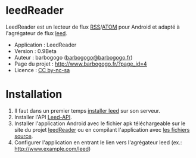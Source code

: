 leedReader
==========

LeedReader est un lecteur de flux [RSS](https://fr.wikipedia.org/wiki/Rss)/[ATOM](https://fr.wikipedia.org/wiki/Atom) pour Android et adapté à l'agrégateur de flux [leed](https://github.com/ldleman/Leed).

- Application : LeedReader
- Version : 0.9Beta
- Auteur : barbogogo (barbogogo@barbogogo.fr)
- Page du projet : http://www.barbogogo.fr/?page_id=4
- Licence : [CC by-nc-sa](http://creativecommons.org/licenses/by-nc-sa/2.0/fr/)

Installation
============

1. Il faut dans un premier temps [installer leed](https://github.com/ldleman/Leed#installation) sur son serveur.
2. Installer l'API [Leed-API](http://www.barbogogo.fr/?page_id=6).
3. Installer l'application Android avec le fichier apk téléchargeable sur le site du projet [leedReader](http://www.barbogogo.fr/?page_id=198) ou en compilant l'application avec [les fichiers source](https://github.com/barbogogo/leedReader).
4. Configurer l'application en entrant le lien vers l'agrégateur leed (ex.: http://www.example.com/leed)
